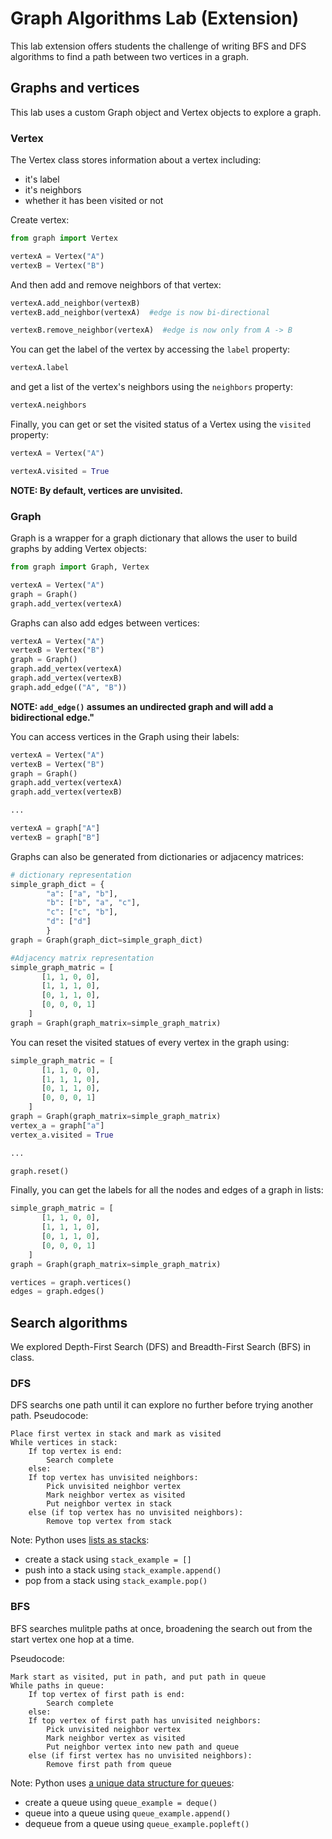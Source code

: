# Graph Algorithms Lab (Extension)
This lab extension offers students the challenge of writing BFS and DFS algorithms
to find a path between two vertices in a graph.

## Graphs and vertices
This lab uses a custom Graph object and Vertex objects to explore a graph.

### Vertex
The Vertex class stores information about a vertex including:
- it's label
- it's neighbors
- whether it has been visited or not

Create vertex:
```python
from graph import Vertex

vertexA = Vertex("A")
vertexB = Vertex("B")
```

And then add and remove neighbors of that vertex:
```python
vertexA.add_neighbor(vertexB)
vertexB.add_neighbor(vertexA)  #edge is now bi-directional

vertexB.remove_neighbor(vertexA)  #edge is now only from A -> B
```
You can get the label of the vertex by accessing the `label` property:
```python
vertexA.label
```

and get a list of the vertex's neighbors using the `neighbors` property:
```python
vertexA.neighbors
```

Finally, you can get or set the visited status of a Vertex using the `visited` property:
```python
vertexA = Vertex("A")

vertexA.visited = True
```

**NOTE: By default, vertices are unvisited.**

### Graph
Graph is a wrapper for a graph dictionary that allows the user to build graphs
by adding Vertex objects:
```python
from graph import Graph, Vertex

vertexA = Vertex("A")
graph = Graph()
graph.add_vertex(vertexA)
```

Graphs can also add edges between vertices:
```python
vertexA = Vertex("A")
vertexB = Vertex("B")
graph = Graph()
graph.add_vertex(vertexA)
graph.add_vertex(vertexB)
graph.add_edge(("A", "B"))
```
**NOTE: `add_edge()` assumes an undirected graph and will add a bidirectional edge."**

You can access vertices in the Graph using their labels:
```python
vertexA = Vertex("A")
vertexB = Vertex("B")
graph = Graph()
graph.add_vertex(vertexA)
graph.add_vertex(vertexB)

...

vertexA = graph["A"]
vertexB = graph["B"]
```

Graphs can also be generated from dictionaries or adjacency matrices:
```python
# dictionary representation
simple_graph_dict = {
        "a": ["a", "b"],
        "b": ["b", "a", "c"],
        "c": ["c", "b"],
        "d": ["d"]
        }
graph = Graph(graph_dict=simple_graph_dict)

#Adjacency matrix representation
simple_graph_matric = [
       [1, 1, 0, 0],
       [1, 1, 1, 0],
       [0, 1, 1, 0],
       [0, 0, 0, 1]
    ]
graph = Graph(graph_matrix=simple_graph_matrix)
```

You can reset the visited statues of every vertex in the graph using:
```python
simple_graph_matric = [
       [1, 1, 0, 0],
       [1, 1, 1, 0],
       [0, 1, 1, 0],
       [0, 0, 0, 1]
    ]
graph = Graph(graph_matrix=simple_graph_matrix)
vertex_a = graph["a"]
vertex_a.visited = True

...

graph.reset()
```

Finally, you can get the labels for all the nodes and edges of a graph in lists:
```python
simple_graph_matric = [
       [1, 1, 0, 0],
       [1, 1, 1, 0],
       [0, 1, 1, 0],
       [0, 0, 0, 1]
    ]
graph = Graph(graph_matrix=simple_graph_matrix)

vertices = graph.vertices()
edges = graph.edges()
```

## Search algorithms
We explored Depth-First Search (DFS) and Breadth-First Search (BFS) in class.

### DFS
DFS searchs one path until it can explore no further before trying another path.
Pseudocode:
```
Place first vertex in stack and mark as visited
While vertices in stack:
    If top vertex is end:
        Search complete
    else:
    If top vertex has unvisited neighbors:
        Pick unvisited neighbor vertex
        Mark neighbor vertex as visited
        Put neighbor vertex in stack
    else (if top vertex has no unvisited neighbors):
        Remove top vertex from stack
```

Note: Python uses [lists as stacks](https://docs.python.org/3.8/tutorial/datastructures.html#using-lists-as-stacks):
- create a stack using `stack_example = []`
- push into a stack using `stack_example.append()`
- pop from a stack using `stack_example.pop()`


### BFS
BFS searches mulitple paths at once, broadening the search out from the start
vertex one hop at a time.

Pseudocode:
```
Mark start as visited, put in path, and put path in queue
While paths in queue:
    If top vertex of first path is end:
        Search complete
    else:
    If top vertex of first path has unvisited neighbors:
        Pick unvisited neighbor vertex
        Mark neighbor vertex as visited
        Put neighbor vertex into new path and queue
    else (if first vertex has no unvisited neighbors):
        Remove first path from queue
```

Note: Python uses [a unique data structure for queues](https://docs.python.org/3.8/library/collections.html#collections.deque):
- create a queue using `queue_example = deque()`
- queue into a queue using `queue_example.append()`
- dequeue from a queue using `queue_example.popleft()`
